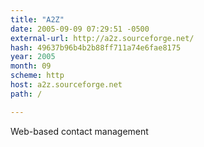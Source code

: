 ```yaml
---
title: "A2Z"
date: 2005-09-09 07:29:51 -0500
external-url: http://a2z.sourceforge.net/
hash: 49637b96b4b2b88ff711a74e6fae8175
year: 2005
month: 09
scheme: http
host: a2z.sourceforge.net
path: /

---
```


Web-based contact management
